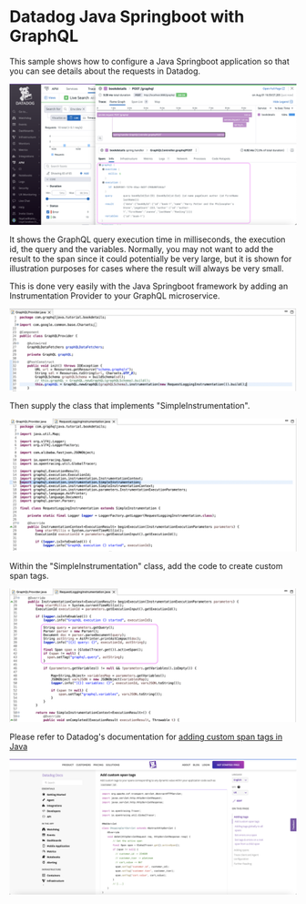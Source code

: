 # Datadog Java Springboot with GraphQL

This sample shows how to configure a Java Springboot application so that you can see details about the requests in Datadog. 

![apm-trace](images/apm-trace.png)

It shows the GraphQL query execution time in milliseconds, the execution id, the query and the variables. Normally, you may not want to add the result to the span since it could potentially be very large, but it is shown for illustration purposes for cases where the result will always be very small. 

This is done very easily with the Java Springboot framework by adding an Instrumentation Provider to your GraphQL microservice.

![graphql-provider](images/graphql-provider.png)

Then supply the class that implements "SimpleInstrumentation".

![simple-instrumentation](images/simple-instrumentation.png)

Within the "SimpleInstrumentation" class, add the code to create custom span tags. 

![custom-span-tags](images/custom-span-tags.png)



Please refer to Datadog's documentation for [adding custom span tags in Java](https://docs.datadoghq.com/tracing/trace_collection/custom_instrumentation/java/#add-custom-span-tags) 

![datadog-docs-custom-java](images/datadog-docs-custom-java.png)